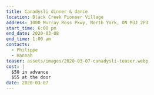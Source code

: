 ```yaml
---
title: Canadysli dinner & dance
location: Black Creek Pioneer Village
address: 1000 Murray Ross Pkwy, North York, ON M3J 2P3
start_time: 6:00 pm
end_date: 2020-03-08
end_time: 1:00 am
contacts:
  - Philippe
  - Hannah
teaser: assets/images/2020-03-07-canadysli-teaser.webp
cost: |
  $50 in advance
  $55 at the door
date: 2020-03-07
---
```

